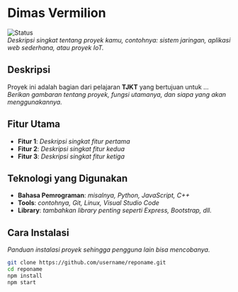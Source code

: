 # Dimas Vermilion
![Status](https://img.shields.io/badge/status-ongoing-blue)  
*Deskripsi singkat tentang proyek kamu, contohnya: sistem jaringan, aplikasi web sederhana, atau proyek IoT.*

## Deskripsi
Proyek ini adalah bagian dari pelajaran **TJKT** yang bertujuan untuk ...
*Berikan gambaran tentang proyek, fungsi utamanya, dan siapa yang akan menggunakannya.*

## Fitur Utama
- **Fitur 1**: *Deskripsi singkat fitur pertama*
- **Fitur 2**: *Deskripsi singkat fitur kedua*
- **Fitur 3**: *Deskripsi singkat fitur ketiga*

## Teknologi yang Digunakan
- **Bahasa Pemrograman**: *misalnya, Python, JavaScript, C++*
- **Tools**: *contohnya, Git, Linux, Visual Studio Code*
- **Library**: *tambahkan library penting seperti Express, Bootstrap, dll.*

## Cara Instalasi
*Panduan instalasi proyek sehingga pengguna lain bisa mencobanya.*
```bash
git clone https://github.com/username/reponame.git
cd reponame
npm install
npm start
